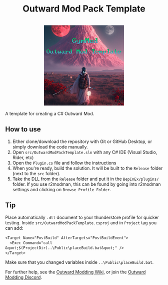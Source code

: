 <h1 align="center">
    Outward Mod Pack Template
</h1>
<br/>
<div align="center">
  <img src="https://raw.githubusercontent.com/GymMed/Outward-Mod-Pack-Template/refs/heads/main/preview/images/Logo.png" alt="Logo"/>
</div>

A template for creating a C# Outward Mod.

## How to use

1. Either clone/download the repository with Git or GitHub Desktop, or simply download the code manually.
2. Open `src/OutwardModPackTemplate.sln` with any C# IDE (Visual Studio, Rider, etc)
3. Open the `Plugin.cs` file and follow the instructions
4. When you're ready, build the solution. It will be built to the `Release` folder (next to the `src` folder).
5. Take the DLL from the `Release` folder and put it in the `BepInEx/plugins/` folder. If you use r2modman, this can be found by going into r2modman settings and clicking on `Browse Profile Folder`.

## Tip

Place automatically `.dll` document to your thunderstore profile for quicker testing.
Inside `src/OutwardModPackTemplate.csproj` and in `Project` tag you can add:

<pre><code>&lt;Target Name="PostBuild" AfterTargets="PostBuildEvent"&gt;
  &lt;Exec Command="call &amp;quot;$(ProjectDir)..\Public\placeBuild.bat&amp;quot;" /&gt;
&lt;/Target&gt;</code></pre>

Make sure that you changed variables inside `..\Public\placeBuild.bat`.

For further help, see the [Outward Modding Wiki](https://outward.fandom.com/wiki/Getting_Started_Developing_Mods), or join the [Outward Modding Discord](https://discord.gg/zKyfGmy7TR).
